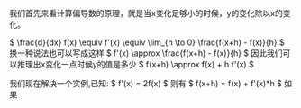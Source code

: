 我们首先来看计算偏导数的原理，就是当x变化足够小的时候，y的变化除以x的变化。

$ \frac{d}{dx} f(x) \equiv f'(x) \equiv \lim_{h \to 0} \frac{f(x+h) - f(x)}{h} $
换一种说法也可以写成这样 $ f'(x) \approx \frac{f(x+h) - f(x)}{h} $
因此我们可以推理出x变化一点时候y的值是多少 $ f(x+h) \approx f(x) + h f'(x) $

我们现在解决一个实例,已知: $ f'(x) = 2f(x) $
则有 $ f(x+h) = f(x) + f'(x)*h $
如果 

